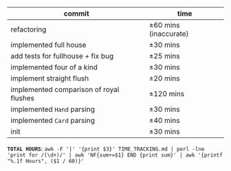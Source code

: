 | commit                                  | time                  |
|-----------------------------------------|-----------------------|
| refactoring                             | ±60 mins (inaccurate) |
| implemented full house                  | ±30 mins              |
| add tests for fullhouse + fix bug       | ±25 mins              |
| implemented four of a kind              | ±30 mins              |
| implement straight flush                | ±20 mins              |
| implemented comparison of royal flushes | ±120 mins             |
| implemented `Hand` parsing              | ±30 mins              |
| implemented `Card` parsing              | ±40 mins              |
| init                                    | ±30 mins              |

**`TOTAL HOURS`**:
`awk -F '|' '{print $3}' TIME_TRACKING.md | perl -lne 'print for /(\d+)/' | awk 'NF{sum+=$1} END {print sum}' | awk '{printf "%.1f Hours", ($1 / 60)}'`
